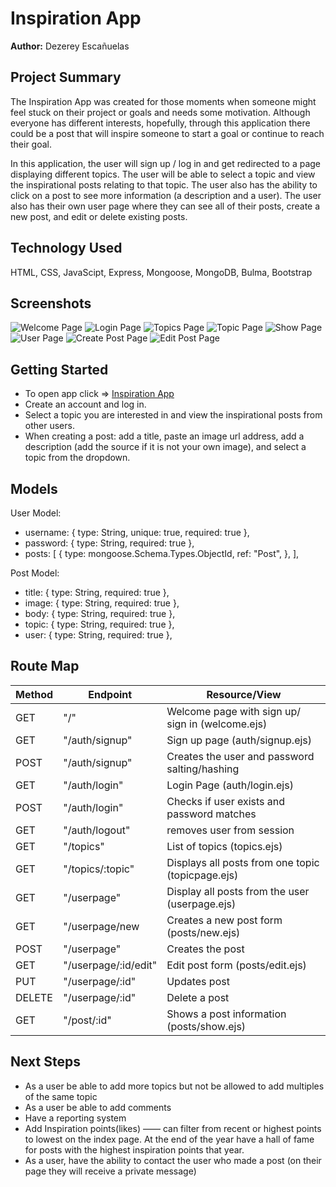 # Inspiration App

**Author:** Dezerey Escañuelas

## Project Summary

The Inspiration App was created for those moments when someone might feel stuck on their project or goals and needs some motivation. Although everyone has different interests, hopefully, through this application there could be a post that will inspire someone to start a goal or continue to reach their goal.

In this application, the user will sign up / log in and get redirected to a page displaying different topics. The user will be able to select a topic and view the inspirational posts relating to that topic. The user also has the ability to click on a post to see more information (a description and a user). The user also has their own user page where they can see all of their posts, create a new post, and edit or delete existing posts.

## Technology Used

HTML, CSS, JavaScipt, Express, Mongoose, MongoDB, Bulma, Bootstrap

## Screenshots

![Welcome Page](docs/Welcome.png)
![Login Page](docs/Login.png)
![Topics Page](docs/all-topics.png)
![Topic Page](docs/one-topic.png)
![Show Page](docs/show-page.png)
![User Page](docs/userpage.png)
![Create Post Page](docs/create-post.png)
![Edit Post Page](docs/edit-post.png)

## Getting Started

- To open app click => [Inspiration App](https://seir-project2-inspirationapp.herokuapp.com/)
- Create an account and log in.
- Select a topic you are interested in and view the inspirational posts from other users.
- When creating a post: add a title, paste an image url address, add a description (add the source if it is not your own image), and select a topic from the dropdown.

## Models

User Model:

- username: { type: String, unique: true, required: true },
- password: { type: String, required: true },
- posts: [
  {
  type: mongoose.Schema.Types.ObjectId,
  ref: "Post",
  },
  ],

Post Model:

- title: { type: String, required: true },
- image: { type: String, required: true },
- body: { type: String, required: true },
- topic: { type: String, required: true },
- user: { type: String, required: true },

## Route Map

| Method | Endpoint             | Resource/View                                     |
| ------ | -------------------- | ------------------------------------------------- |
| GET    | "/"                  | Welcome page with sign up/ sign in (welcome.ejs)  |
| GET    | "/auth/signup"       | Sign up page (auth/signup.ejs)                    |
| POST   | "/auth/signup"       | Creates the user and password salting/hashing     |
| GET    | "/auth/login"        | Login Page (auth/login.ejs)                       |
| POST   | "/auth/login"        | Checks if user exists and password matches        |
| GET    | "/auth/logout"       | removes user from session                         |
| GET    | "/topics"            | List of topics (topics.ejs)                       |
| GET    | "/topics/:topic"     | Displays all posts from one topic (topicpage.ejs) |
| GET    | "/userpage"          | Display all posts from the user (userpage.ejs)    |
| GET    | "/userpage/new       | Creates a new post form (posts/new.ejs)           |
| POST   | "/userpage"          | Creates the post                                  |
| GET    | "/userpage/:id/edit" | Edit post form (posts/edit.ejs)                   |
| PUT    | "/userpage/:id"      | Updates post                                      |
| DELETE | "/userpage/:id"      | Delete a post                                     |
| GET    | "/post/:id"          | Shows a post information (posts/show.ejs)         |

## Next Steps

- As a user be able to add more topics but not be allowed to add multiples of the same topic
- As a user be able to add comments
- Have a reporting system
- Add Inspiration points(likes) —— can filter from recent or highest points to lowest on the index page. At the end of the year have a hall of fame for posts with the highest inspiration points that year.
- As a user, have the ability to contact the user who made a post (on their page they will receive a private message)
